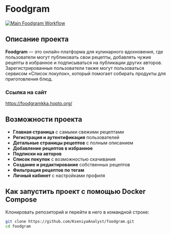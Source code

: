 # Foodgram

[![Main Foodgram Workflow](https://github.com/KseniyaAnalyst/foodgram/actions/workflows/main.yml/badge.svg?branch=main)](https://github.com/KseniyaAnalyst/foodgram/actions/workflows/main.yml)

## Описание проекта

**Foodgram** — это онлайн-платформа для кулинарного вдохновения, где пользователи могут публиковать свои рецепты, добавлять чужие рецепты в избранное и подписываться на публикации других авторов. Зарегистрированные пользователи также могут пользоваться сервисом «Список покупок», который помогает собирать продукты для приготовления блюд.

### Ссылка на сайт
<https://foodgramkka.hopto.org/>

## Возможности проекта

- **Главная страница** с самыми свежими рецептами
- **Регистрация и аутентификация** пользователей
- **Детальные страницы рецептов** с полным описанием
- **Добавление рецептов в избранное**
- **Подписки на авторов**
- **Список покупок** с возможностью скачивания
- **Создание и редактирование** собственных рецептов
- **Фильтрация рецептов по тегам**
- **Личный кабинет** с настройками профиля

## Как запустить проект с помощью Docker Compose

Клонировать репозиторий и перейти в него в командной строке:

```bash
git clone https://github.com/KseniyaAnalyst/foodgram.git
cd foodgram